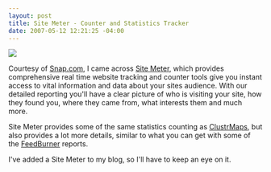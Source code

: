 ```yaml
---
layout: post
title: Site Meter - Counter and Statistics Tracker
date: 2007-05-12 12:21:25 -04:00
---
```


![](http://www.sitemeter.com/images/homepage/graph.jpg)

Courtesy of [Snap.com](http://www.snap.com/), I came across [Site Meter](http://www.sitemeter.com/), which provides comprehensive real time website tracking and counter tools give you instant access to vital information and data about your sites audience. With our detailed reporting you'll have a clear picture of who is visiting your site, how they found you, where they came from, what interests them and much more.

Site Meter provides some of the same statistics counting as [ClustrMaps](http://www.clustrmaps.com/), but also provides a lot more details, similar to what you can get with some of the [FeedBurner](http://www.feedburner.com) reports.

I've added a Site Meter to my blog, so I'll have to keep an eye on it.
